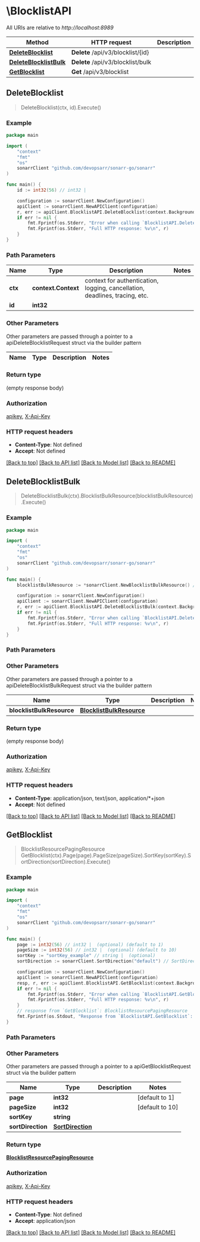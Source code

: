 # \BlocklistAPI

All URIs are relative to *http://localhost:8989*

Method | HTTP request | Description
------------- | ------------- | -------------
[**DeleteBlocklist**](BlocklistAPI.md#DeleteBlocklist) | **Delete** /api/v3/blocklist/{id} | 
[**DeleteBlocklistBulk**](BlocklistAPI.md#DeleteBlocklistBulk) | **Delete** /api/v3/blocklist/bulk | 
[**GetBlocklist**](BlocklistAPI.md#GetBlocklist) | **Get** /api/v3/blocklist | 



## DeleteBlocklist

> DeleteBlocklist(ctx, id).Execute()



### Example

```go
package main

import (
	"context"
	"fmt"
	"os"
	sonarrClient "github.com/devopsarr/sonarr-go/sonarr"
)

func main() {
	id := int32(56) // int32 | 

	configuration := sonarrClient.NewConfiguration()
	apiClient := sonarrClient.NewAPIClient(configuration)
	r, err := apiClient.BlocklistAPI.DeleteBlocklist(context.Background(), id).Execute()
	if err != nil {
		fmt.Fprintf(os.Stderr, "Error when calling `BlocklistAPI.DeleteBlocklist``: %v\n", err)
		fmt.Fprintf(os.Stderr, "Full HTTP response: %v\n", r)
	}
}
```

### Path Parameters


Name | Type | Description  | Notes
------------- | ------------- | ------------- | -------------
**ctx** | **context.Context** | context for authentication, logging, cancellation, deadlines, tracing, etc.
**id** | **int32** |  | 

### Other Parameters

Other parameters are passed through a pointer to a apiDeleteBlocklistRequest struct via the builder pattern


Name | Type | Description  | Notes
------------- | ------------- | ------------- | -------------


### Return type

 (empty response body)

### Authorization

[apikey](../README.md#apikey), [X-Api-Key](../README.md#X-Api-Key)

### HTTP request headers

- **Content-Type**: Not defined
- **Accept**: Not defined

[[Back to top]](#) [[Back to API list]](../README.md#documentation-for-api-endpoints)
[[Back to Model list]](../README.md#documentation-for-models)
[[Back to README]](../README.md)


## DeleteBlocklistBulk

> DeleteBlocklistBulk(ctx).BlocklistBulkResource(blocklistBulkResource).Execute()



### Example

```go
package main

import (
	"context"
	"fmt"
	"os"
	sonarrClient "github.com/devopsarr/sonarr-go/sonarr"
)

func main() {
	blocklistBulkResource := *sonarrClient.NewBlocklistBulkResource() // BlocklistBulkResource |  (optional)

	configuration := sonarrClient.NewConfiguration()
	apiClient := sonarrClient.NewAPIClient(configuration)
	r, err := apiClient.BlocklistAPI.DeleteBlocklistBulk(context.Background()).BlocklistBulkResource(blocklistBulkResource).Execute()
	if err != nil {
		fmt.Fprintf(os.Stderr, "Error when calling `BlocklistAPI.DeleteBlocklistBulk``: %v\n", err)
		fmt.Fprintf(os.Stderr, "Full HTTP response: %v\n", r)
	}
}
```

### Path Parameters



### Other Parameters

Other parameters are passed through a pointer to a apiDeleteBlocklistBulkRequest struct via the builder pattern


Name | Type | Description  | Notes
------------- | ------------- | ------------- | -------------
 **blocklistBulkResource** | [**BlocklistBulkResource**](BlocklistBulkResource.md) |  | 

### Return type

 (empty response body)

### Authorization

[apikey](../README.md#apikey), [X-Api-Key](../README.md#X-Api-Key)

### HTTP request headers

- **Content-Type**: application/json, text/json, application/*+json
- **Accept**: Not defined

[[Back to top]](#) [[Back to API list]](../README.md#documentation-for-api-endpoints)
[[Back to Model list]](../README.md#documentation-for-models)
[[Back to README]](../README.md)


## GetBlocklist

> BlocklistResourcePagingResource GetBlocklist(ctx).Page(page).PageSize(pageSize).SortKey(sortKey).SortDirection(sortDirection).Execute()



### Example

```go
package main

import (
	"context"
	"fmt"
	"os"
	sonarrClient "github.com/devopsarr/sonarr-go/sonarr"
)

func main() {
	page := int32(56) // int32 |  (optional) (default to 1)
	pageSize := int32(56) // int32 |  (optional) (default to 10)
	sortKey := "sortKey_example" // string |  (optional)
	sortDirection := sonarrClient.SortDirection("default") // SortDirection |  (optional)

	configuration := sonarrClient.NewConfiguration()
	apiClient := sonarrClient.NewAPIClient(configuration)
	resp, r, err := apiClient.BlocklistAPI.GetBlocklist(context.Background()).Page(page).PageSize(pageSize).SortKey(sortKey).SortDirection(sortDirection).Execute()
	if err != nil {
		fmt.Fprintf(os.Stderr, "Error when calling `BlocklistAPI.GetBlocklist``: %v\n", err)
		fmt.Fprintf(os.Stderr, "Full HTTP response: %v\n", r)
	}
	// response from `GetBlocklist`: BlocklistResourcePagingResource
	fmt.Fprintf(os.Stdout, "Response from `BlocklistAPI.GetBlocklist`: %v\n", resp)
}
```

### Path Parameters



### Other Parameters

Other parameters are passed through a pointer to a apiGetBlocklistRequest struct via the builder pattern


Name | Type | Description  | Notes
------------- | ------------- | ------------- | -------------
 **page** | **int32** |  | [default to 1]
 **pageSize** | **int32** |  | [default to 10]
 **sortKey** | **string** |  | 
 **sortDirection** | [**SortDirection**](SortDirection.md) |  | 

### Return type

[**BlocklistResourcePagingResource**](BlocklistResourcePagingResource.md)

### Authorization

[apikey](../README.md#apikey), [X-Api-Key](../README.md#X-Api-Key)

### HTTP request headers

- **Content-Type**: Not defined
- **Accept**: application/json

[[Back to top]](#) [[Back to API list]](../README.md#documentation-for-api-endpoints)
[[Back to Model list]](../README.md#documentation-for-models)
[[Back to README]](../README.md)

